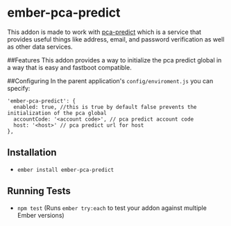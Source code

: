 # ember-pca-predict

This addon is made to work with [pca-predict](http://www.pcapredict.com/en-us/index/) which is a service that provides useful things like address, email, and password verification as well as other data services.

##Features
This addon provides a way to initialize the pca predict global in a way that is easy and fastboot compatible.

##Configuring
In the parent application's `config/enviroment.js` you can specify:

```
'ember-pca-predict': {
  enabled: true, //this is true by default false prevents the initialization of the pca global
  accountCode: '<account code>', // pca predict account code
  host: '<host>' // pca predict url for host
},
```

## Installation

* `ember install ember-pca-predict`

## Running Tests

* `npm test` (Runs `ember try:each` to test your addon against multiple Ember versions)

